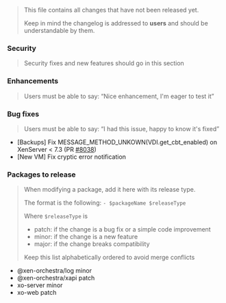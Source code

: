 > This file contains all changes that have not been released yet.
>
> Keep in mind the changelog is addressed to **users** and should be
> understandable by them.

### Security

> Security fixes and new features should go in this section

### Enhancements

> Users must be able to say: “Nice enhancement, I'm eager to test it”

### Bug fixes

> Users must be able to say: “I had this issue, happy to know it's fixed”

- [Backups] Fix MESSAGE_METHOD_UNKOWN(VDI.get_cbt_enabled) on XenServer < 7.3 (PR [#8038](https://github.com/vatesfr/xen-orchestra/pull/8038))
- [New VM] Fix cryptic error notification

### Packages to release

> When modifying a package, add it here with its release type.
>
> The format is the following: `- $packageName $releaseType`
>
> Where `$releaseType` is
>
> - patch: if the change is a bug fix or a simple code improvement
> - minor: if the change is a new feature
> - major: if the change breaks compatibility
>
> Keep this list alphabetically ordered to avoid merge conflicts

<!--packages-start-->

- @xen-orchestra/log minor
- @xen-orchestra/xapi patch
- xo-server minor
- xo-web patch

<!--packages-end-->
